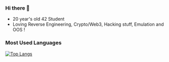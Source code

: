 ### Hi there 👋
- 20 year's old 42 Student
- Loving Reverse Engineering, Crypto/Web3, Hacking stuff, Emulation and OOS !
### Most Used Languages

[![Top Langs](https://github-readme-stats.vercel.app/api/top-langs/?username=moulin-louisa&layout=donut)](https://github.com/anuraghazra/github-readme-stats)
<!--
- C/C++
- Rust
- Typescript
- ASM x86_64
- Python
<!-- ![Top Langs](https://github-readme-stats.vercel.app/api/top-langs/?username=moulin-louis&layout=compact) -->
<!--
**moulin-louis/moulin-louis** is a ✨ _special_ ✨ repository because its `README.md` (this file) appears on your GitHub profile.

Here are some ideas to get you started:

- 🔭 I’m currently working on ...
- 🌱 I’m currently learning ...
- 👯 I’m looking to collaborate on ...
- 🤔 I’m looking for help with ...
- 💬 Ask me about ...
- 📫 How to reach me: ...
- 😄 Pronouns: ...
- ⚡ Fun fact: ...
-->
